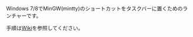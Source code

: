 Windows 7/8でMinGW(mintty)のショートカットをタスクバーに置くためのランチャーです。

手順は[Wiki](https://bitbucket.org/7shi/startmsys/wiki)を参照してください。
